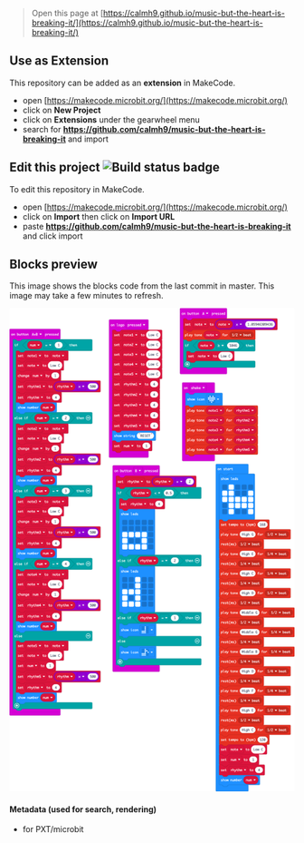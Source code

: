 
> Open this page at [https://calmh9.github.io/music-but-the-heart-is-breaking-it/](https://calmh9.github.io/music-but-the-heart-is-breaking-it/)

## Use as Extension

This repository can be added as an **extension** in MakeCode.

* open [https://makecode.microbit.org/](https://makecode.microbit.org/)
* click on **New Project**
* click on **Extensions** under the gearwheel menu
* search for **https://github.com/calmh9/music-but-the-heart-is-breaking-it** and import

## Edit this project ![Build status badge](https://github.com/calmh9/music-but-the-heart-is-breaking-it/workflows/MakeCode/badge.svg)

To edit this repository in MakeCode.

* open [https://makecode.microbit.org/](https://makecode.microbit.org/)
* click on **Import** then click on **Import URL**
* paste **https://github.com/calmh9/music-but-the-heart-is-breaking-it** and click import

## Blocks preview

This image shows the blocks code from the last commit in master.
This image may take a few minutes to refresh.

![A rendered view of the blocks](https://github.com/calmh9/music-but-the-heart-is-breaking-it/raw/master/.github/makecode/blocks.png)

#### Metadata (used for search, rendering)

* for PXT/microbit
<script src="https://makecode.com/gh-pages-embed.js"></script><script>makeCodeRender("{{ site.makecode.home_url }}", "{{ site.github.owner_name }}/{{ site.github.repository_name }}");</script>
